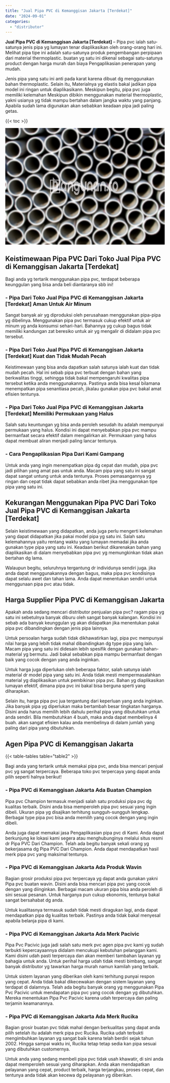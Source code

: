 ```yaml
---
title: "Jual Pipa PVC di Kemanggisan Jakarta [Terdekat]"
date: "2024-09-01"
categories: 
  - "distributor"
---
```


**Jual Pipa PVC di Kemanggisan Jakarta \[Terdekat\]** – Pipa pvc ialah satu-satunya jenis pipa yg lumayan tenar diaplikasikan oleh orang-orang hari ini. Melihat pipa tipe ini adalah satu-satunya produk pengembangan perpipaan dari material thermoplastic. buatan yg satu ini dikenal sebagai satu-satunya product dengan harga murah dan biaya Pengaplikasian penerapan yang mudah.

Jenis pipa yang satu ini anti pada karat karena dibuat dg menggunakan bahan thermoplastic. Selain itu, Materialnya yg elastis bakal jadikan pipa model ini ringan untuk diaplikasikann. Meskipun begitu, pipa pvc juga memiliki kelemahan Meskipun dibikin menggunakan material thermoplastic, yakni usianya yg tidak mampu bertahan dalam jangka waktu yang panjang. Apabila sudah lama digunakan akan sebabkan keadaan pipa jadi paling getas.

{{< toc >}}

![Jual Pipa PVC di Kemanggisan Jakarta [Terdekat]](/images/jaul-pipa-pvc-50.png)

## Keistimewaan Pipa PVC Dari Toko Jual Pipa PVC di Kemanggisan Jakarta \[Terdekat\]

Bagi anda yg tertarik menggunakan pipa pvc, terdapat beberapa keunggulan yang bisa anda beli diantaranya sbb ini!

### \- Pipa Dari Toko Jual Pipa PVC di Kemanggisan Jakarta \[Terdekat\] Aman Untuk Air Minum

Sangat banyak air yg diproduksi oleh perusahaan menggunakan pipa-pipa yg dibelinya. Menggunakan pipa pvc termasuk cukup efektif untuk air minum yg anda konsumsi sehari-hari. Bahannya yg cukup bagus tidak memiliki kandungan zat beresiko untuk air yg mengalir di didalam pipa pvc tersebut.

### \- Pipa Dari Toko Jual Pipa PVC di Kemanggisan Jakarta \[Terdekat\] Kuat dan Tidak Mudah Pecah

Keistimewaan yang bisa anda dapatkan salah satunya ialah kuat dan tidak mudah pecah. Hal ini sebab pipa pvc terbuat dengan bahan yang berkwalitas tinggi, sehingga tidak bakal mempengaruhi kwalitas pipa tersebut ketika anda menggunakannya. Pastinya anda bisa kesal bilamana menempatkan pipa senantiasa pecah, jikalau gunakan pipa pvc bakal amat efisien tentunya.

### \- Pipa Dari Toko Jual Pipa PVC di Kemanggisan Jakarta \[Terdekat\] Memiliki Permukaan yang Halus

Salah satu keuntungan yg bisa anda peroleh sesudah itu adalah mempunyai permukaan yang halus. Kondisi ini dapat menyebabkan pipa pvc mampu bermanfaat secara efektif dalam mengalirkan air. Permukaan yang halus dapat membuat aliran menjadi paling lancar tentunya.

### \- Cara Pengaplikasian Pipa Dari Kami Gampang

Untuk anda yang ingin menempatkan pipa dg cepat dan mudah, pipa pvc jadi pilihan yang amat pas untuk anda. Macam pipa yang satu ini sangat dapat sangat untung untuk anda tentunya. Proses pemasangannya yg ringan dan cepat tidak dapat sebabkan anda ribet jika menggunakan tipe pipa yang satu ini.

## Kekurangan Menggunakan Pipa PVC Dari Toko Jual Pipa PVC di Kemanggisan Jakarta \[Terdekat\]

Selain keistimewaan yang didapatkan, anda juga perlu mengerti kelemahan yang dapat didapatkan jika pakai model pipa yg satu ini. Salah satu kelemahannya yaitu rentang waktu yang lumayan memadai jika anda gunakan type pipa yang satu ini. Keadaan berikut dikarenakan bahan yang diaplikasikan di dalam menyebabkan pipa pvc yg memungkinkan tidak akan bertahan dg lama.

Walaupun begitu, seluruhnya tergantung dr individunya sendiri juga. jika anda dapat menggunakannya dengan bagus, maka pipa pvc kondisinya dapat selalu awet dan tahan lama. Anda dapat menentukan sendiri untuk menggunaan pipa pvc atau tidak.

## Harga Supplier Pipa PVC di Kemanggisan Jakarta

Apakah anda sedang mencari distributor penjualan pipa pvc? ragam pipa yg satu ini sebetulnya banyak diburu oleh sangat banyak kalangan. Kondisi ini sebab ada banyak keunggulan yg akan didapatkan jika menentukan pakai pipa pvc dibandingkan dengan jenis pipa lainnya.

Untuk persoalan harga sudah tidak dikhawatirkan lagi, pipa pvc mempunyai nilai harga yang lebih tidak mahal dibandingkan dg type pipa yang lain. Macam pipa yang satu ini didesain lebih spesifik dengan gunakan bahan-material yg bermutu. Jadi bakal sebabkan pipa mampu bermanfaat dengan baik yang cocok dengan yang anda inginkan.

Untuk harga juga diperlukan oleh beberapa faktor, salah satunya ialah material dr model pipa yang satu ini. Anda tidak mesti mempermasalahkan material yg diaplikasikan untuk pembikinan pipa pvc. Bahan yg diaplikasikan lumayan efektif, dimana pipa pvc ini bakal bisa berguna sperti yang diharapkan.

Selain itu, harga pipa pvc jua tergantung dari keperluan yang anda inginkan. Jika banyak pipa yg diperlukan maka bertambah besar tingkatan harganya. Disini anda harus memilih lebih dahulu perihal pipa yang dibutuhkan untuk anda sendiri. Bila membutuhkan 4 buah, maka anda dapat membelinya 4 buah. akan sangat efisien kalau anda membelinya di dalam jumlah yang paling dari pipa yang dibutuhkan.

## Agen Pipa PVC di Kemanggisan Jakarta

{{< table-tables table="table2" >}}

Bagi anda yang tertarik untuk memakai pipa pvc, anda bisa mencari penjual pvc yg sangat terpercaya. Beberapa toko pvc terpercaya yang dapat anda pilih seperti halnya berikut!

### \- Pipa PVC di Kemanggisan Jakarta Ada Buatan Champion

Pipa pvc Champion termasuk menjadi salah satu produksi pipa pvc dg kualitas terbaik. Disini anda bisa memperoleh pipa pvc sesuai yang ingin dibeli. Ukuran pipa yg disajikan terhitung sungguh-sungguh lengkap. Berbagai type pipa pvc bisa anda memilih yang cocok dengan yang ingin dibeli.

Anda juga dapat memakai jasa Pengaplikasian pipa pvc di Kami. Anda dapat berkunjung ke lokasi kami segera atau menghubunginya melalui situs resmi dr Pipa PVC Dari Champion. Telah ada begitu banyak sekali orang yg bekerjasama dg Pipa PVC Dari Champion. Anda dapat mendapatkan hasil merk pipa pvc yang maksimal tentunya.

### \- Pipa PVC di Kemanggisan Jakarta Ada Produk Wavin

Bagian grosir produksi pipa pvc terpercaya yg dapat anda gunakan yakni Pipa pvc buatan wavin. Disini anda bisa mencari pipa pvc yang cocok dengan yang diinginkan. Berbagai macam ukuran pipa bisa anda peroleh di sini sesuai pesanan. Untuk harganya pun cukup ekonomis, tentunya bakal sangat bersahabat dg anda.

Untuk kualitasnya termasuk sudah tidak mesti diragukan lagi, anda dapat mendapatkan pipa dg kualitas terbaik. Pastinya anda tidak bakal menyesal apabila belanja pipa di kami.

### \- Pipa PVC di Kemanggisan Jakarta Ada Merk Pacivic

Pipa Pvc Pacivic juga jadi salah satu merk pvc agen pipa pvc kami yg sudah terbukti kepercayaannya didalam mencukupi kebutuhan pelanggan kami. Kami disini udah pasti terpercaya dan akan memberi tambahan layanan yg bahagia untuk anda. Untuk perihal harga udah tidak mesti bimbang, sangat banyak distributor yg tawarkan harga murah namun kamilah yang terbaik.

Untuk sistem layanan yang diberikan oleh kami terhitung punyai respon yang cepat. Anda tidak bakal dikecewakan dengan sistem layanan yang terdapat di dalamnya. Telah ada begitu banyak orang yg menggunakan Pipa Pvc Pacivic untuk mendapatan pipa pvc yang cocok dengan yg dibutuhkan. Mereka menentukan Pipa Pvc Pacivic karena udah terpercaya dan paling terjamin keamanannya.

### \- Pipa PVC di Kemanggisan Jakarta Ada Merk Rucika

Bagian grosir buatan pvc tidak mahal dengan berkualitas yang dapat anda pilih setelah itu adalah merk pipa pvc Rucika. Rucika udah terbukti mengimbuhkan layanan yg sangat baik karena telah berdiri sejak tahun 2002. Hingga sampai waktu ini, Rucika tetap tetap sedia kan pipa sesuai yang dibutuhkan customernya.

Untuk anda yang sedang membeli pipa pvc tidak usah khawatir, di sini anda dapat memperoleh sesuai yang diharapkan. Anda akan mendapatkan pelayanan yang cepat, product terbaik, harga terjangkau, proses cepat, dan tentunya anda tidak akan kecewa dg pelayanan yg diberikan.
